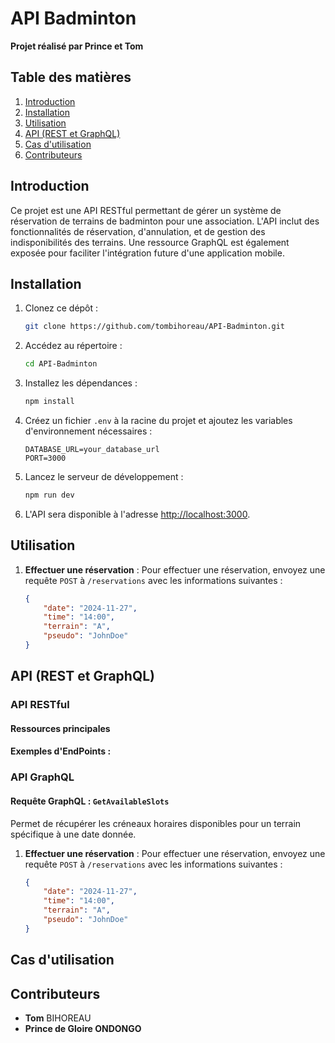 # API Badminton

**Projet réalisé par Prince et Tom**

## Table des matières

1. [Introduction](#introduction "introduction")
2. [Installation](#installation "installation")
3. [Utilisation](#utilisation)
4. [API (REST et GraphQL)](#api-rest-et-graphql)
5. [Cas d&#39;utilisation](#cas-dutilisation)
6. [Contributeurs](#contributeurs)

## Introduction

Ce projet est une API RESTful permettant de gérer un système de réservation de terrains de badminton pour une association. L'API inclut des fonctionnalités de réservation, d'annulation, et de gestion des indisponibilités des terrains. Une ressource GraphQL est également exposée pour faciliter l'intégration future d'une application mobile.

## Installation

1. Clonez ce dépôt :

   ```bash
   git clone https://github.com/tombihoreau/API-Badminton.git
   ```
2. Accédez au répertoire :

   ```bash
   cd API-Badminton
   ```
3. Installez les dépendances :

   ```bash
   npm install
   ```
4. Créez un fichier `.env` à la racine du projet et ajoutez les variables d'environnement nécessaires :

   ```env
   DATABASE_URL=your_database_url
   PORT=3000
   ```
5. Lancez le serveur de développement :

   ```bash
   npm run dev
   ```
6. L'API sera disponible à l'adresse [http://localhost:3000](http://localhost:3000).

## Utilisation

1. **Effectuer une réservation** :
   Pour effectuer une réservation, envoyez une requête `POST` à `/reservations` avec les informations suivantes :
   ```json
   {
       "date": "2024-11-27",
       "time": "14:00",
       "terrain": "A",
       "pseudo": "JohnDoe"
   }
   ```

## API (REST et GraphQL)

### API RESTful

#### Ressources principales


#### Exemples d'EndPoints :


### API GraphQL

#### Requête GraphQL : `GetAvailableSlots`

Permet de récupérer les créneaux horaires disponibles pour un terrain spécifique à une date donnée.

1. **Effectuer une réservation** :
   Pour effectuer une réservation, envoyez une requête `POST` à `/reservations` avec les informations suivantes :
   ```json
   {
       "date": "2024-11-27",
       "time": "14:00",
       "terrain": "A",
       "pseudo": "JohnDoe"
   }
   ```

## Cas d'utilisation 

## Contributeurs

* **Tom** BIHOREAU
* **Prince de Gloire ONDONGO**
